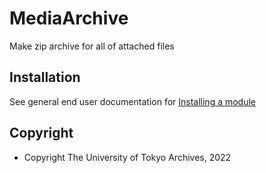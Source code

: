 # MediaArchive

Make zip archive for all of attached files

## Installation

See general end user documentation for [Installing a module](http://dev.omeka.org/docs/s/user-manual/modules/#installing-modules)

## Copyright

- Copyright The University of Tokyo Archives, 2022